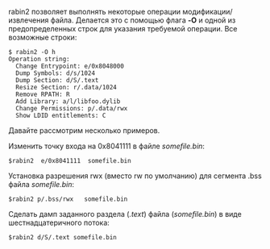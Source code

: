 rabin2 позволяет выполнять некоторые операции модификации/извлечения файла. Делается это с помощью флага **-O** и одной из предопределенных строк для указания требуемой операции. Все возможные строки:

```
$ rabin2 -O h
Operation string:
  Change Entrypoint: e/0x8048000
  Dump Symbols: d/s/1024
  Dump Section: d/S/.text
  Resize Section: r/.data/1024
  Remove RPATH: R
  Add Library: a/l/libfoo.dylib
  Change Permissions: p/.data/rwx
  Show LDID entitlements: C
```
Давайте рассмотрим несколько примеров.

Изменить точку входа на 0x8041111 в файле *somefile.bin*:

``` $rabin2  e/0x8041111  somefile.bin ```

Установка разрешения rwx (вместо rw по умолчанию) для сегмента .bss файла *somefile.bin*:

```$rabin2 p/.bss/rwx   somefile.bin```

Сделать дамп заданного раздела (*.text*) файла (*somefile.bin*) в виде шестнадцатеричного потока:

```$rabin2 d/S/.text somefile.bin```
